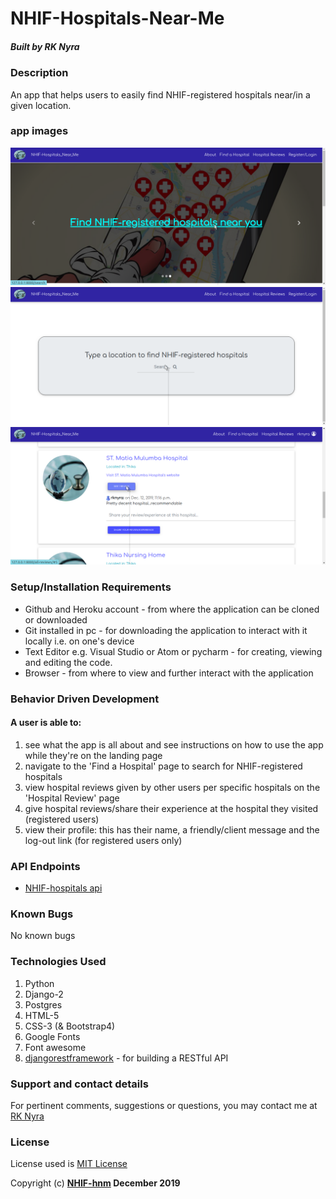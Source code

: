 # NHIF-Hospitals-Near-Me

##### Built by **RK Nyra**

### Description
An app that helps users to easily find NHIF-registered hospitals near/in a given location.

### app images
![LandingPage](/static/images/LandingPage.png)
![SearchPage](/static/images/SearchPage.png)
![HospitalReviewsPage](/static/images/HospitalReviews2.png)

### Setup/Installation Requirements
* Github and Heroku account - from where the application can be cloned or downloaded
* Git installed in pc - for downloading the application to interact with it locally i.e. on one's device
* Text Editor e.g. Visual Studio or Atom or pycharm - for creating, viewing and editing the code.
* Browser - from where to view and further interact with the application

### Behavior Driven Development
#### A user is able to:
1. see what the app is all about and see instructions on how to use the app while they're on the landing page
2. navigate to the 'Find a Hospital' page to search for NHIF-registered hospitals
3. view hospital reviews given by other users per specific hospitals on the 'Hospital Review' page
4. give hospital reviews/share their experience at the hospital they visited (registered users)
5. view their profile: this has their name, a friendly/client message and the log-out link (for registered users only)

### API Endpoints
* [NHIF-hospitals api](https://rk-nhif-hnm.herokuapp.com/hospitals/)

### Known Bugs
No known bugs

### Technologies Used
1. Python 
2. Django-2
3. Postgres
4. HTML-5
5. CSS-3 (& Bootstrap4)
6. Google Fonts
7. Font awesome
8. [djangorestframework](https://www.django-rest-framework.org/tutorial/quickstart/) - for building a RESTful API


### Support and contact details
For pertinent comments, suggestions or questions, you may contact me at [RK Nyra](https://www.gmail.com/)

### License
License used is <a href="https://choosealicense.com/licenses/mit/">MIT License</a> <br>

Copyright (c) **[NHIF-hnm](https://rk-nhif-hnm.herokuapp.com/) December 2019**


